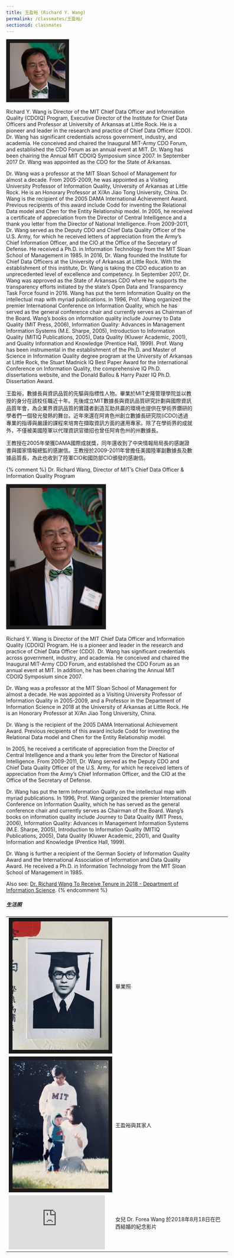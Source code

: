 ```yaml
---
title: 王盈裕 (Richard Y. Wang)
permalink: /classmates/王盈裕/
sectionid: classmates
---
```

<img src="/img/RW-150x150.jpg"
     alt="Photo of Dr. Richard Wang" width="150" border="10" />

Richard Y. Wang is Director of the MIT Chief Data Officer and Information Quality (CDOIQ) Program, Executive Director of the Institute for Chief Data Officers and Professor at University of Arkansas at Little Rock. He is a pioneer and leader in the research and practice of Chief Data Officer (CDO). Dr. Wang has significant credentials across government, industry, and academia. He conceived and chaired the Inaugural MIT-Army CDO Forum, and established the CDO Forum as an annual event at MIT.  Dr. Wang has been chairing the Annual MIT CDOIQ Symposium since 2007.  In September 2017 Dr. Wang was appointed as the CDO for the State of Arkansas.

Dr. Wang was a professor at the MIT Sloan School of Management for almost a decade. From 2005-2009, he was appointed as a Visiting University Professor of Information Quality, University of Arkansas at Little Rock. He is an Honorary Professor at Xi’An Jiao Tong University, China. Dr. Wang is the recipient of the 2005 DAMA International Achievement Award. Previous recipients of this award include Codd for inventing the Relational Data model and Chen for the Entity Relationship model. In 2005, he received a certificate of appreciation from the Director of Central Intelligence and a thank you letter from the Director of National Intelligence. From 2009-2011, Dr. Wang served as the Deputy CDO and Chief Data Quality Officer of the U.S. Army, for which he received letters of appreciation from the Army’s Chief Information Officer, and the CIO at the Office of the Secretary of Defense. He received a Ph.D. in Information Technology from the MIT Sloan School of Management in 1985. In 2016, Dr. Wang founded the Institute for Chief Data Officers at the University of Arkansas at Little Rock.  With the establishment of this institute, Dr. Wang is taking the CDO education to an unprecedented level of excellence and competency. In September 2017, Dr. Wang was approved as the State of Arkansas CDO where he supports the transparency efforts initiated by the state’s Open Data and Transparency Task Force found in 2016. Wang has put the term Information Quality on the intellectual map with myriad publications. In 1996, Prof. Wang organized the premier International Conference on Information Quality, which he has served as the general conference chair and currently serves as Chairman of the Board. Wang’s books on information quality include Journey to Data Quality (MIT Press, 2006), Information Quality: Advances in Management Information Systems (M.E. Sharpe, 2005), Introduction to Information Quality (MITIQ Publications, 2005), Data Quality (Kluwer Academic, 2001), and Quality Information and Knowledge (Prentice Hall, 1999). Prof. Wang has been instrumental in the establishment of the Ph.D. and Master of Science in Information Quality degree program at the University of Arkansas at Little Rock, the Stuart Madnick IQ Best Paper Award for the International Conference on Information Quality, the comprehensive IQ Ph.D. dissertations website, and the Donald Ballou & Harry Pazer IQ Ph.D. Dissertation Award.

王盈裕，數據長與資訊品質的先驅與指標性人物。畢業於MIT史隆管理學院並以教授的身分在該校任職近十年。先後成立MIT數據長與資訊品質研究計劃與國際資訊品質年會，為企業界資訊品質的實踐者創造互助共贏的環境也提供在學術界鑽研的學者們一個發光發熱的舞台。近年來還在阿肯色州創立數據長研究院(iCDO)透過專業的指導與嚴謹的課程來培育在擷取資訊方面的運用專家。除了在學術界的成就外，不僅被美國陸軍以代理資訊官徵招也曾任阿肯色州的州數據長。

王教授在2005年榮獲DAMA國際成就獎，同年還收到了中央情報局局長的感謝證書與國家情報總監的感謝信。王教授於2009-2011年曾擔任美國陸軍副數據長及數據品質長，為此也收到了陸軍CIO和國防部CIO頒發的感謝信。

{% comment %}
Dr. Richard Wang, Director of MIT’s Chief Data Officer & Information Quality Program

<img src="/img/RichPhoto2016.jpg"
     alt="Photo of Dr. Richard Wang" width="250" border="10" />

Richard Y. Wang is Director of the MIT Chief Data Officer and Information Quality (CDOIQ) Program. He is a pioneer and leader in the research and practice of Chief Data Officer (CDO). Dr. Wang has significant credentials across government, industry, and academia. He conceived and chaired the Inaugural MIT-Army CDO Forum, and established the CDO Forum as an annual event at MIT. In addition, he has been chairing the Annual MIT CDOIQ Symposium since 2007.

Dr. Wang was a professor at the MIT Sloan School of Management for almost a decade. He was appointed as a Visiting University Professor of Information Quality in 2005-2009, and a Professor in the Department of Information Science in 2018 at the University of Arkansas at Little Rock. He is an Honorary Professor at Xi’An Jiao Tong University, China.

Dr. Wang is the recipient of the 2005 DAMA International Achievement Award. Previous recipients of this award include Codd for inventing the Relational Data model and Chen for the Entity Relationship model.

In 2005, he received a certificate of appreciation from the Director of Central Intelligence and a thank you letter from the Director of National Intelligence. From 2009-2011, Dr. Wang served as the Deputy CDO and Chief Data Quality Officer of the U.S. Army, for which he received letters of appreciation from the Army’s Chief Information Officer, and the CIO at the Office of the Secretary of Defense.

Dr. Wang has put the term Information Quality on the intellectual map with myriad publications. In 1996, Prof. Wang organized the premier International Conference on Information Quality, which he has served as the general conference chair and currently serves as Chairman of the Board. Wang’s books on information quality include Journey to Data Quality (MIT Press, 2006), Information Quality: Advances in Management Information Systems (M.E. Sharpe, 2005), Introduction to Information Quality (MITIQ Publications, 2005), Data Quality (Kluwer Academic, 2001), and Quality Information and Knowledge (Prentice Hall, 1999).

Dr. Wang is further a recipient of the German Society of Information Quality Award and the International Association of Information and Data Quality Award. He received a Ph.D. in Information Technology from the MIT Sloan School of Management in 1985.

Also see: [Dr. Richard Wang To Receive Tenure in 2018 - Department of Information Science](https://ualr.edu/informationscience/2018/06/18/dr-richard-wang-receive-tenure-2018/).
{% endcomment %}
##### 生活照

<table style="width: 600px">
  <tr>
   <td>
   <img src="/img/王盈裕1.jpg"
        alt="Photo of 王盈裕"
        width="260" border="10" />
   </td>
   <td class="photo-text">
     畢業照
   </td>
  </tr>
  <tr>
   <td>
   <img src="/img/王盈裕2.jpg"
        alt="Family of 王盈裕"
        width="260" border="10" />
   </td>
   <td class="photo-text">
     王盈裕與其家人
   </td>
  </tr>
  <tr>
   <td>
   <iframe width="260" height="146" src="https://www.youtube.com/embed/FgP1yY2E014" frameborder="0" allow="accelerometer; autoplay; encrypted-media; gyroscope; picture-in-picture" allowfullscreen></iframe>
   </td>
   <td class="photo-text">
     女兒 Dr. Forea Wang 於2018年8月18日在巴西結婚的紀念影片
   </td>
  </tr>
</table>
